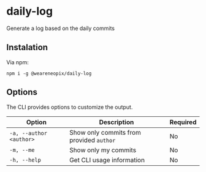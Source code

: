 # daily-log
Generate a log based on the daily commits

## Instalation

Via npm:

```
npm i -g @weareneopix/daily-log
```

## Options

The CLI provides options to customize the output.

| Option                  | Description                              | Required |
|-------------------------|------------------------------------------|----------|
| `-a, --author <author>` | Show only commits from provided `author` | No       |
| `-m, --me`              | Show only my commits                     | No       |
| `-h, --help`            | Get CLI usage information                | No       |